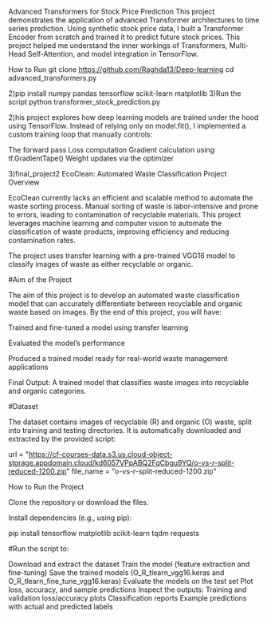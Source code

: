 Advanced Transformers for Stock Price Prediction
This project demonstrates the application of advanced Transformer architectures to time series prediction. Using synthetic stock price data, I built a Transformer Encoder from scratch and trained it to predict future stock prices. This project helped me understand the inner workings of Transformers, Multi-Head Self-Attention, and model integration in TensorFlow.


How to Run
git clone  https://github.com/Raghda13/Deep-learning
cd advanced_transformers.py

2)pip install numpy pandas tensorflow scikit-learn matplotlib
3)Run the script 
python transformer_stock_prediction.py


2)his project explores how deep learning models are trained under the hood using TensorFlow.
Instead of relying only on model.fit(), I implemented a custom training loop that manually controls:

The forward pass
Loss computation
Gradient calculation using tf.GradientTape()
Weight updates via the optimizer

3)final_project2
EcoClean: Automated Waste Classification
Project Overview

EcoClean currently lacks an efficient and scalable method to automate the waste sorting process. Manual sorting of waste is labor-intensive and prone to errors, leading to contamination of recyclable materials. This project leverages machine learning and computer vision to automate the classification of waste products, improving efficiency and reducing contamination rates.

The project uses transfer learning with a pre-trained VGG16 model to classify images of waste as either recyclable or organic.

#Aim of the Project

The aim of this project is to develop an automated waste classification model that can accurately differentiate between recyclable and organic waste based on images. By the end of this project, you will have:

Trained and fine-tuned a model using transfer learning

Evaluated the model’s performance

Produced a trained model ready for real-world waste management applications

Final Output: A trained model that classifies waste images into recyclable and organic categories.

#Dataset

The dataset contains images of recyclable (R) and organic (O) waste, split into training and testing directories. It is automatically downloaded and extracted by the provided script:

url = "https://cf-courses-data.s3.us.cloud-object-storage.appdomain.cloud/kd6057VPpABQ2FqCbgu9YQ/o-vs-r-split-reduced-1200.zip"
file_name = "o-vs-r-split-reduced-1200.zip"

How to Run the Project

Clone the repository or download the files.

Install dependencies (e.g., using pip):

pip install tensorflow matplotlib scikit-learn tqdm requests


#Run the script to:

Download and extract the dataset
Train the model (feature extraction and fine-tuning)
Save the trained models (O_R_tlearn_vgg16.keras and O_R_tlearn_fine_tune_vgg16.keras)
Evaluate the models on the test set
Plot loss, accuracy, and sample predictions
Inspect the outputs:
Training and validation loss/accuracy plots
Classification reports
Example predictions with actual and predicted labels



 
